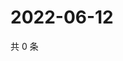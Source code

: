 # 2022-06-12

共 0 条

<!-- BEGIN WEIBO -->
<!-- 最后更新时间 Sun Jun 12 2022 21:13:20 GMT+0800 (China Standard Time) -->

<!-- END WEIBO -->
